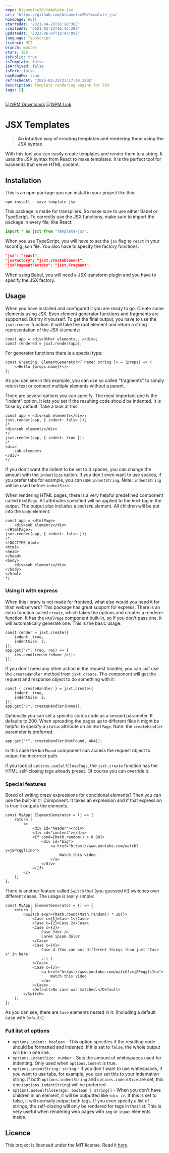 ```yaml
---
repo: blaumeise20/template-jsx
url: 'https://github.com/blaumeise20/template-jsx'
homepage: null
starredAt: '2021-04-20T16:18:38Z'
createdAt: '2021-03-23T16:42:28Z'
updatedAt: '2023-06-07T18:43:09Z'
language: TypeScript
license: MIT
branch: master
stars: 106
isPublic: true
isTemplate: false
isArchived: false
isFork: false
hasReadMe: true
refreshedAt: '2025-02-25T21:17:48.320Z'
description: Template rendering engine for JSX
tags: []
---
```


[![NPM Downloads](https://img.shields.io/npm/dw/template-jsx)](https://npm-stat.com/charts.html?package=template-jsx) [![NPM Link](https://img.shields.io/badge/NPM-Template--JSX-red)](https://www.npmjs.com/package/template-jsx)

# JSX Templates

> **An intuitive way of creating templates and rendering them using the JSX syntax**

With this tool you can easily create templates and render them to a string. It uses the JSX syntax from React to make templates. It is the perfect tool for backends that serve HTML content.

## Installation

This is an npm package you can install in your project like this:

```
npm install --save template-jsx
```

This package is made for transpilers. So make sure to use either Babel or TypeScript. To correctly use the JSX functions, make sure to import the package in every file, like React:

```ts
import * as jsxt from "template-jsx";
```

When you use TypeScript, you will have to set the `jsx` flag to `react` in your tsconfig.json file. You also have to specify the factory functions:

```json
"jsx": "react",
"jsxFactory": "jsxt.createElement",
"jsxFragmentFactory": "jsxt.Fragment",
```

When using Babel, you will need a JSX transform plugin and you have to specify the JSX factory.

## Usage

When you have installed and configured it you are ready to go. Create some elements using JSX. Even element generator functions and fragments are supported. But try it yourself. To get the final output, you have to use the `jsxt.render` function. It will take the root element and return a string representation of the JSX elements:

```tsx
const app = <div>Other elements...</div>;
const rendered = jsxt.render(app);
```

For generator functions there is a special type:

```tsx
const Greeting: ElementGenerator<{ name: string }> = (props) => (
    <>Hello {props.name}!</>
);
```

As you can see in this example, you can use so called "fragments" to simply return text or connect multiple elements without a parent.

There are several options you can specify. The most important one is the "indent" option. It lets you set if the resulting code should be indented. It is false by default. Take a look at this:

```tsx
const app = <div>sub elements</div>;
jsxt.render(app, { indent: false });
/*
<div>sub elements</div>
*/
jsxt.render(app, { indent: true });
/*
<div>
    sub elements
</div>
*/
```

If you don't want the indent to be set to 4 spaces, you can change the amount with the `indentSize` option. If you don't even want to use spaces, if you prefer tabs for example, you can use `indentString`. Note: `indentString` will be used before `indentSize`.

When rendering HTML pages, there is a very helpful predefined component called `HtmlPage`. All attributes specified will be applied to the `html` tag in the output. The output also includes a `DOCTYPE` element. All children will be put into the `body` element:

```tsx
const app = <HtmlPage>
    <div>sub elements</div>
</HtmlPage>;
jsxt.render(app, { indent: false });
/*
<!DOCTYPE html>
<html>
<head>
</head>
<body>
    <div>sub elements</div>
</body>
</html>
*/
```

### Using it with express

When this library is not made for frontend, what else would you need it for than webservers? This package has great support for express. There is an extra function called `create`, which takes the options and creates a renderer function. It has the `HtmlPage` component built-in, so if you don't pass one, it will automatically generate one. This is the basic usage:

```tsx
const render = jsxt.create({
    indent: true,
    indentSize: 2,
});
app.get("/", (req, res) => {
    res.send(render(<Home />));
});
```

If you don't need any other action in the request handler, you can just use the `createHandler` method from `jsxt.create`. The component will get the request and response object to do something with it:

```tsx
const { createHandler } = jsxt.create({
    indent: true,
    indentSize: 2,
});
app.get("/", createHandler(Home));
```

Optionally you can set a specific status code as a second parameter. It defaults to 200. When spreading the pages up to different files it might be helpful to specify a `status` attribute on an `HtmlPage`. Note: the `createHandler` parameter is preferred.

```tsx
app.get("*", createHandler(NotFound, 404));
```

In this case the `NotFound` component can access the request object to output the incorrect path.

If you look at `options.useSelfCloseTags`, the `jsxt.create` function has the HTML self-closing tags already preset. Of course you can override it.

### Special features

Bored of writing crazy expressions for conditional elements? Then you can use the built-in `If` Component. It takes an expression and if that expression is true it outputs the elements.

```tsx
const MyApp: ElementGenerator = () => {
    return (
        <>
            <div id="header"></div>
            <div id="content"></div>
            <If cond={Math.random() > 0.98}>
                <div id="big">
                    <a href="https://www.youtube.com/watch?v=j8PxqgliIno">
                        Watch this video
                    </a>
                </div>
            </If>
        </>
    );
};
```

There is another feature called `Switch` that (you guessed it!) switches over different cases. The usage is really simple:

```tsx
const MyApp: ElementGenerator = () => {
    return (
        <Switch expr={Math.round(Math.random() * 10)}>
            <Case c={1}>Case 1</Case>
            <Case c={2}>Case 2</Case>
            <Case c={3}>
                Case 3<br />
                Lorem ipsum dolor
            </Case>
            <Case c={4}>
                Case 4 (You can put different things than just "Case x" in here
                :-) )
            </Case>
            <Case c={5}>
                <a href="https://www.youtube.com/watch?v=j8PxqgliIno">
                    Watch this video
                </a>
            </Case>
            <Default>No case was matched.</Default>
        </Switch>
    );
};
```

As you can see, there are `Case` elements nested in it. (Including a default case with `Default`)

### Full list of options

-   `options.indent: boolean` - This option specifies if the resulting code should be formatted and indented. If it is set to `false`, the whole output will be in one line.
-   `options.indentSize: number` - Sets the amount of whitespaces used for indenting. Only used when `options.indent` is true.
-   `options.indentString: string` - If you don't want to use whitespaces, if you want to use tabs, for example, you can set this to your indentation string. If both `options.indentString` and `options.indentSize` are set, this one (`options.indentString`) will be preferred.
-   `options.useSelfCloseTags: boolean | string[]` - When you don't have children in an element, it will be outputted like `<div />`. If this is set to false, it will normally output both tags. If you even specify a list of strings, the self-closing will only be rendered for tags in that list. This is very useful when rendering web pages with `img` or `input` elements inside.

## Licence

This project is licensed under the MIT license. Read it [here](LICENSE).
